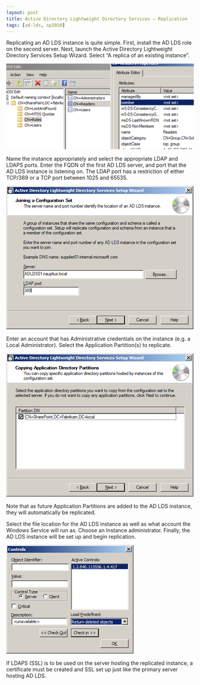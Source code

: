 ```yaml
---
layout: post
title: Active Directory Lightweight Directory Services – Replication
tags: [ad-lds, sp2010]
---
```


Replicating an AD LDS instance is quite simple.  First, install the AD LDS role on the second server.  Next, launch the Active Directory Lightweight Directory Services Setup Wizard.  Select “A replica of an existing instance”.

![image3](/assets/images/2012/01/image3.png)

Name the instance appropriately and select the appropriate LDAP and LDAPS ports.  Enter the FQDN of the first AD LDS server, and port that the AD LDS instance is listening on.  The LDAP port has a restriction of either TCP/389 or a TCP port between 1025 and 65535.

![image11](/assets/images/2012/01/image11.png)

Enter an account that has Administrative credentials on the instance (e.g. a Local Administrator).  Select the Application Partition(s) to replicate.

![image15](/assets/images/2012/01/image15.png)

Note that as future Application Partitions are added to the AD LDS instance, they will automatically be replicated.

Select the file location for the AD LDS instance as well as what account the Windows Service will run as.  Choose an Instance administrator.  Finally, the AD LDS instance will be set up and begin replication.

![image19](/assets/images/2012/01/image19.png)

If LDAPS (SSL) is to be used on the server hosting the replicated instance, a certificate must be created and SSL set up just like the primary server hosting AD LDS.